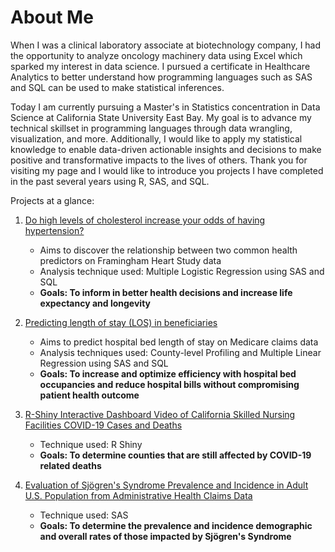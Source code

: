 # About Me

When I was a clinical laboratory associate at biotechnology company, I had the opportunity to analyze oncology machinery data using Excel which sparked my interest in data science.
I pursued a certificate in Healthcare Analytics to better understand how programming languages such as SAS and SQL can be used to make statistical inferences.

Today I am currently pursuing a Master's in Statistics concentration in Data Science at California State University East Bay. My goal is to advance my technical skillset in programming languages through data wrangling, visualization, and more. Additionally, I would like to apply my statistical knowledge to enable data-driven actionable insights and decisions to make positive and transformative impacts to the lives of others. Thank you for visiting my page and I would like to introduce you projects I have completed in the past several years using R, SAS, and SQL.

Projects at a glance:

1. [Do high levels of cholesterol increase your odds of having hypertension?](https://github.com/ihnguyen/SAS_Project)
   - Aims to discover the relationship between two common health predictors on Framingham Heart Study data
   - Analysis technique used: Multiple Logistic Regression using SAS and SQL
   -  **Goals: To inform in better health decisions and increase life expectancy and longevity**

2. [Predicting length of stay (LOS) in beneficiaries](https://github.com/ihnguyen/SAS_Project2)
   - Aims to predict hospital bed length of stay on Medicare claims data
   - Analysis techniques used: County-level Profiling and Multiple Linear Regression using SAS and SQL
   - **Goals: To increase and optimize efficiency with hospital bed occupancies and reduce hospital bills without compromising patient health outcome**

3. [R-Shiny Interactive Dashboard Video of California Skilled Nursing Facilities COVID-19 Cases and Deaths](https://www.youtube.com/watch?v=78uA3t3osOA)
   - Technique used: R Shiny
   - **Goals: To determine counties that are still affected by COVID-19 related deaths**

4. [Evaluation of Sjögren's Syndrome Prevalence and Incidence in Adult U.S. Population from Administrative Health Claims Data](https://www.github.com/ihnguyen/sjogren)
   - Technique used: SAS
   - **Goals: To determine the prevalence and incidence demographic and overall rates of those impacted by Sjögren's Syndrome**



